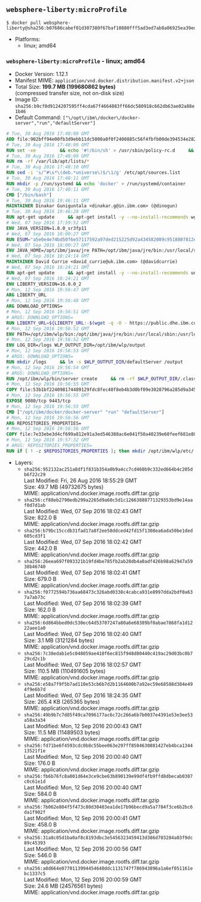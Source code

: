 ## `websphere-liberty:microProfile`

```console
$ docker pull websphere-liberty@sha256:b07686cabef01d307380f67baf10880fff5ad3ed7ab8a06925ea39ed83017622
```

-	Platforms:
	-	linux; amd64

### `websphere-liberty:microProfile` - linux; amd64

-	Docker Version: 1.12.1
-	Manifest MIME: `application/vnd.docker.distribution.manifest.v2+json`
-	Total Size: **199.7 MB (199680862 bytes)**  
	(compressed transfer size, not on-disk size)
-	Image ID: `sha256:b9cf0d9124207595ff4cda67f4664083ff66dc580918c662db63ae02a88e1b46`
-	Default Command: `["\/opt\/ibm\/docker\/docker-server","run","defaultServer"]`

```dockerfile
# Tue, 30 Aug 2016 17:48:08 GMT
ADD file:902bff94e00fb3d9ebb11dc5000a0f0f2400885c56f4fbfb00de394534e282f7 in / 
# Tue, 30 Aug 2016 17:48:09 GMT
RUN set -xe 		&& echo '#!/bin/sh' > /usr/sbin/policy-rc.d 	&& echo 'exit 101' >> /usr/sbin/policy-rc.d 	&& chmod +x /usr/sbin/policy-rc.d 		&& dpkg-divert --local --rename --add /sbin/initctl 	&& cp -a /usr/sbin/policy-rc.d /sbin/initctl 	&& sed -i 's/^exit.*/exit 0/' /sbin/initctl 		&& echo 'force-unsafe-io' > /etc/dpkg/dpkg.cfg.d/docker-apt-speedup 		&& echo 'DPkg::Post-Invoke { "rm -f /var/cache/apt/archives/*.deb /var/cache/apt/archives/partial/*.deb /var/cache/apt/*.bin || true"; };' > /etc/apt/apt.conf.d/docker-clean 	&& echo 'APT::Update::Post-Invoke { "rm -f /var/cache/apt/archives/*.deb /var/cache/apt/archives/partial/*.deb /var/cache/apt/*.bin || true"; };' >> /etc/apt/apt.conf.d/docker-clean 	&& echo 'Dir::Cache::pkgcache ""; Dir::Cache::srcpkgcache "";' >> /etc/apt/apt.conf.d/docker-clean 		&& echo 'Acquire::Languages "none";' > /etc/apt/apt.conf.d/docker-no-languages 		&& echo 'Acquire::GzipIndexes "true"; Acquire::CompressionTypes::Order:: "gz";' > /etc/apt/apt.conf.d/docker-gzip-indexes 		&& echo 'Apt::AutoRemove::SuggestsImportant "false";' > /etc/apt/apt.conf.d/docker-autoremove-suggests
# Tue, 30 Aug 2016 17:48:09 GMT
RUN rm -rf /var/lib/apt/lists/*
# Tue, 30 Aug 2016 17:48:10 GMT
RUN sed -i 's/^#\s*\(deb.*universe\)$/\1/g' /etc/apt/sources.list
# Tue, 30 Aug 2016 17:48:11 GMT
RUN mkdir -p /run/systemd && echo 'docker' > /run/systemd/container
# Tue, 30 Aug 2016 17:48:11 GMT
CMD ["/bin/bash"]
# Tue, 30 Aug 2016 19:46:11 GMT
MAINTAINER Dinakar Guniguntala <dinakar.g@in.ibm.com> (@dinogun)
# Tue, 30 Aug 2016 19:46:28 GMT
RUN apt-get update     && apt-get install -y --no-install-recommends wget ca-certificates     && rm -rf /var/lib/apt/lists/*
# Wed, 07 Sep 2016 17:59:52 GMT
ENV JAVA_VERSION=1.8.0_sr3fp11
# Wed, 07 Sep 2016 18:00:27 GMT
RUN ESUM="a5e0e4e74bd50f6e57117592a97ded215225d92a434582089c9518807812e54a"     && BASE_URL="https://public.dhe.ibm.com/ibmdl/export/pub/systems/cloud/runtimes/java/meta/"     && YML_FILE="jre/linux/x86_64/index.yml"     && wget -q -U UA_IBM_JAVA_Docker -O /tmp/index.yml $BASE_URL/$YML_FILE     && JAVA_URL=$(cat /tmp/index.yml | sed -n '/'$JAVA_VERSION'/{n;p}' | sed -n 's/\s*uri:\s//p' | tr -d '\r')     && wget -q -U UA_IBM_JAVA_Docker -O /tmp/ibm-java.bin $JAVA_URL     && echo "$ESUM  /tmp/ibm-java.bin" | sha256sum -c -     && echo "INSTALLER_UI=silent" > /tmp/response.properties     && echo "USER_INSTALL_DIR=/opt/ibm/java" >> /tmp/response.properties     && echo "LICENSE_ACCEPTED=TRUE" >> /tmp/response.properties     && mkdir -p /opt/ibm     && chmod +x /tmp/ibm-java.bin     && /tmp/ibm-java.bin -i silent -f /tmp/response.properties     && rm -f /tmp/response.properties     && rm -f /tmp/index.yml     && rm -f /tmp/ibm-java.bin
# Wed, 07 Sep 2016 18:00:27 GMT
ENV JAVA_HOME=/opt/ibm/java/jre PATH=/opt/ibm/java/jre/bin:/usr/local/sbin:/usr/local/bin:/usr/sbin:/usr/bin:/sbin:/bin
# Wed, 07 Sep 2016 18:24:14 GMT
MAINTAINER David Currie <david_currie@uk.ibm.com> (@davidcurrie)
# Wed, 07 Sep 2016 18:24:21 GMT
RUN apt-get update     && apt-get install -y --no-install-recommends unzip     && rm -rf /var/lib/apt/lists/*
# Wed, 07 Sep 2016 18:24:21 GMT
ENV LIBERTY_VERSION=16.0.0_2
# Mon, 12 Sep 2016 19:56:47 GMT
ARG LIBERTY_URL
# Mon, 12 Sep 2016 19:56:48 GMT
ARG DOWNLOAD_OPTIONS=
# Mon, 12 Sep 2016 19:56:51 GMT
# ARGS: DOWNLOAD_OPTIONS=
RUN LIBERTY_URL=${LIBERTY_URL:-$(wget -q -O - https://public.dhe.ibm.com/ibmdl/export/pub/software/websphere/wasdev/downloads/wlp/index.yml  | grep $LIBERTY_VERSION -A 6 | sed -n 's/\s*kernel:\s//p' | tr -d '\r' )}      && wget $DOWNLOAD_OPTIONS $LIBERTY_URL -U UA-IBM-WebSphere-Liberty-Docker -O /tmp/wlp.zip     && unzip -q /tmp/wlp.zip -d /opt/ibm     && rm /tmp/wlp.zip
# Mon, 12 Sep 2016 19:56:52 GMT
ENV PATH=/opt/ibm/wlp/bin:/opt/ibm/java/jre/bin:/usr/local/sbin:/usr/local/bin:/usr/sbin:/usr/bin:/sbin:/bin
# Mon, 12 Sep 2016 19:56:52 GMT
ENV LOG_DIR=/logs WLP_OUTPUT_DIR=/opt/ibm/wlp/output
# Mon, 12 Sep 2016 19:56:53 GMT
# ARGS: DOWNLOAD_OPTIONS=
RUN mkdir /logs     && ln -s $WLP_OUTPUT_DIR/defaultServer /output     && ln -s /opt/ibm/wlp/usr/servers/defaultServer /config
# Mon, 12 Sep 2016 19:56:54 GMT
# ARGS: DOWNLOAD_OPTIONS=
RUN /opt/ibm/wlp/bin/server create     && rm -rf $WLP_OUTPUT_DIR/.classCache /output/workarea
# Mon, 12 Sep 2016 19:56:55 GMT
COPY file:53b1bf224098174489129fdc8fec40f8eb4b3d0bf09e3028796a285d9a3457f1 in /opt/ibm/docker/ 
# Mon, 12 Sep 2016 19:56:55 GMT
EXPOSE 9080/tcp 9443/tcp
# Mon, 12 Sep 2016 19:56:55 GMT
CMD ["/opt/ibm/docker/docker-server" "run" "defaultServer"]
# Mon, 12 Sep 2016 19:56:56 GMT
ARG REPOSITORIES_PROPERTIES=
# Mon, 12 Sep 2016 19:56:56 GMT
COPY file:7e33ebe3d4cf699a812e91a3ed546388ac6e041f50a40239e60feef681e88583 in /config/ 
# Mon, 12 Sep 2016 19:57:32 GMT
# ARGS: REPOSITORIES_PROPERTIES=
RUN if [ ! -z $REPOSITORIES_PROPERTIES ]; then mkdir /opt/ibm/wlp/etc/     && echo $REPOSITORIES_PROPERTIES > /opt/ibm/wlp/etc/repositories.properties; fi     && installUtility install --acceptLicense     appSecurity-2.0 cdi-1.2 distributedMap-1.0 jaxrs-2.0 jaxrsClient-2.0 jndi-1.0 json-1.0 jsonp-1.0 localConnector-1.0 servlet-3.1 ssl-1.0     && if [ ! -z $REPOSITORIES_PROPERTIES ]; then rm /opt/ibm/wlp/etc/repositories.properties; fi     && rm -rf /output/workarea /output/logs
```

-	Layers:
	-	`sha256:952132ac251a8df1f831b354a0b9a4cc7cd460b9c332ed664b4c205db6f22c29`  
		Last Modified: Fri, 26 Aug 2016 18:55:29 GMT  
		Size: 49.7 MB (49732675 bytes)  
		MIME: application/vnd.docker.image.rootfs.diff.tar.gzip
	-	`sha256:cf88eb2790edb299a2265d9a60c5d1c12663888771329353bd9e14aaf0d7d1ab`  
		Last Modified: Wed, 07 Sep 2016 18:02:43 GMT  
		Size: 822.0 B  
		MIME: application/vnd.docker.image.rootfs.diff.tar.gzip
	-	`sha256:b79bc15ccdb31fad17a8f2ee58ddced42fd15f1308ea6ada50be1ded605cd3f1`  
		Last Modified: Wed, 07 Sep 2016 18:02:42 GMT  
		Size: 442.0 B  
		MIME: application/vnd.docker.image.rootfs.diff.tar.gzip
	-	`sha256:26eea697f093321b19fd4be785fb2ab28db4a0adf426b98a62947a5938b46740`  
		Last Modified: Wed, 07 Sep 2016 18:02:41 GMT  
		Size: 679.0 B  
		MIME: application/vnd.docker.image.rootfs.diff.tar.gzip
	-	`sha256:f0772594b736aa68473c326abd0338c4cabca931e8997dda2bdf0a637a7ab73c`  
		Last Modified: Wed, 07 Sep 2016 18:02:39 GMT  
		Size: 162.0 B  
		MIME: application/vnd.docker.image.rootfs.diff.tar.gzip
	-	`sha256:6d864bbed0dc530ec64d53707247a80a6e68389bf0abae7868fa1d1222aee1a0`  
		Last Modified: Wed, 07 Sep 2016 18:02:40 GMT  
		Size: 3.1 MB (3121284 bytes)  
		MIME: application/vnd.docker.image.rootfs.diff.tar.gzip
	-	`sha256:7c38edab1e5c048059ae410f6ec815f948d80440c419ac29d03bc0b729cd2c1b`  
		Last Modified: Wed, 07 Sep 2016 18:02:57 GMT  
		Size: 110.5 MB (110491605 bytes)  
		MIME: application/vnd.docker.image.rootfs.diff.tar.gzip
	-	`sha256:e58a7f9f5b7ad110e53cb6b7d2b1164600b7a92ec59e68588d384e494f9e6b7d`  
		Last Modified: Wed, 07 Sep 2016 18:24:35 GMT  
		Size: 265.4 KB (265365 bytes)  
		MIME: application/vnd.docker.image.rootfs.diff.tar.gzip
	-	`sha256:49b9b7c7d85f49ca7096177ac6c72c266a6b7b0037e4391e53e3ee53a58a3a34`  
		Last Modified: Mon, 12 Sep 2016 20:00:43 GMT  
		Size: 11.5 MB (11489503 bytes)  
		MIME: application/vnd.docker.image.rootfs.diff.tar.gzip
	-	`sha256:fd71be6f4593cdc0b8c55bee063e297ff8504630881427eb4bca134413521f1e`  
		Last Modified: Mon, 12 Sep 2016 20:00:40 GMT  
		Size: 176.0 B  
		MIME: application/vnd.docker.image.rootfs.diff.tar.gzip
	-	`sha256:fb6b76fc8a001d64e3ce9cbe63b890139e99df4fb9ffd8dbecab0307c0c61e1d`  
		Last Modified: Mon, 12 Sep 2016 20:00:40 GMT  
		Size: 584.0 B  
		MIME: application/vnd.docker.image.rootfs.diff.tar.gzip
	-	`sha256:7b062e804f5f473c80d30403ea1de17b96becd9a5a7784f3ce6b2bc6da1f902f`  
		Last Modified: Mon, 12 Sep 2016 20:00:41 GMT  
		Size: 458.0 B  
		MIME: application/vnd.docker.image.rootfs.diff.tar.gzip
	-	`sha256:31a8c05d1ba0af8c8193dbc3e5456323459413d386d703284a03f9dc89c45393`  
		Last Modified: Mon, 12 Sep 2016 20:00:56 GMT  
		Size: 546.0 B  
		MIME: application/vnd.docker.image.rootfs.diff.tar.gzip
	-	`sha256:a8d664e0770113994454640ddc1131747f786943896a1a6ef051161ebc1337c5`  
		Last Modified: Mon, 12 Sep 2016 20:00:59 GMT  
		Size: 24.6 MB (24576561 bytes)  
		MIME: application/vnd.docker.image.rootfs.diff.tar.gzip
